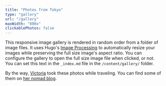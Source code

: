 ```yaml
---
title: "Photos from Tokyo"
type: "gallery"
url: "/gallery"
maxWidth: "800x"
clickablePhotos: false
---
```


This responsive image gallery is rendered in random order from a folder of image files. It uses Hugo's [Image Processing](https://gohugo.io/content-management/image-processing/) to automatically resize your images while preserving the full size image's aspect ratio. You can configure the gallery to open the full size image file when clicked, or not. You can set this text in the `_index.md` file in the `/content/gallery/` folder.

By the way, [Victoria](https://victoria.dev) took these photos while traveling. You can find some of them on [her nomad blog](https://heronebag.com).
